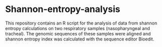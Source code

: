 # Shannon-entropy-analysis
This repository contains an R script for the analysis of data from shannon entropy calculations on two respiratory samples (nasopharyngeal and tracheal). The genomic sequences of these samples were aligned and shannon entropy index was calculated with the sequence editor Bioedit. 
